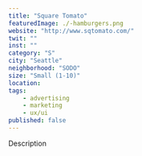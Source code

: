 ```yaml
---
title: "Square Tomato"
featuredImage: ./-hamburgers.png
website: "http://www.sqtomato.com/"
twit: ""
inst: ""
category: "S"
city: "Seattle"
neighborhood: "SODO"
size: "Small (1-10)"
location: 
tags:
    - advertising
    - marketing
    - ux/ui
published: false
---
```


Description
